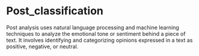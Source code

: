 # Post_classification
Post analysis uses natural language processing and machine learning techniques to analyze the emotional tone or sentiment behind a piece of text. It involves identifying and categorizing opinions expressed in a text as positive, negative, or neutral.

